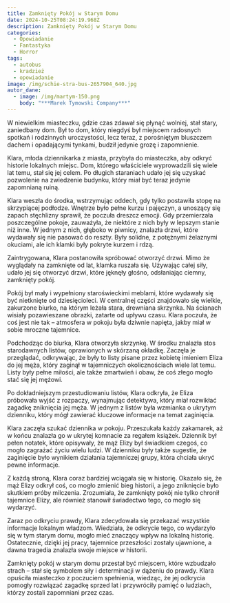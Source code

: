 ```yaml
---
title: Zamknięty Pokój w Starym Domu
date: 2024-10-25T08:24:19.968Z
description: Zamknięty Pokój w Starym Domu
categories: 
  - Opowiadanie
  - Fantastyka
  - Horror
tags: 
  - autobus 
  - kradzież 
  - opowiadanie
image: /img/schie-stra-bus-2657904_640.jpg
autor_dane:
  - image: /img/martym-150.png
    body: "***Marek Tymowski Company***"
---
```

W niewielkim miasteczku, gdzie czas zdawał się płynąć wolniej, stał stary, zaniedbany dom. Był to dom, który niegdyś był miejscem radosnych spotkań i rodzinnych uroczystości, lecz teraz, z porośniętym bluszczem dachem i opadającymi tynkami, budził jedynie grozę i zapomnienie.

Klara, młoda dziennikarka z miasta, przybyła do miasteczka, aby odkryć historie lokalnych miejsc. Dom, którego właściciele wyprowadzili się wiele lat temu, stał się jej celem. Po długich staraniach udało jej się uzyskać pozwolenie na zwiedzenie budynku, który miał być teraz jedynie zapomnianą ruiną.

Klara weszła do środka, wstrzymując oddech, gdy tylko postawiła stopę na skrzypiącej podłodze. Wnętrze było pełne kurzu i pajęczyn, a unoszący się zapach stęchlizny sprawił, że poczuła dreszcz emocji. Gdy przemierzała poszczególne pokoje, zauważyła, że niektóre z nich były w lepszym stanie niż inne. W jednym z nich, głęboko w piwnicy, znalazła drzwi, które wydawały się nie pasować do reszty. Były solidne, z potężnymi żelaznymi okuciami, ale ich klamki były pokryte kurzem i rdzą.

Zaintrygowana, Klara postanowiła spróbować otworzyć drzwi. Mimo że wyglądały na zamknięte od lat, klamka ruszała się. Używając całej siły, udało jej się otworzyć drzwi, które jęknęły głośno, odsłaniając ciemny, zamknięty pokój.

Pokój był mały i wypełniony staroświeckimi meblami, które wydawały się być nietknięte od dziesięcioleci. W centralnej części znajdowało się wielkie, zakurzone biurko, na którym leżała stara, drewniana skrzynka. Na ścianach wisiały pozawieszane obrazki, zatarte od upływu czasu. Klara poczuła, że coś jest nie tak – atmosfera w pokoju była dziwnie napięta, jakby miał w sobie mroczne tajemnice.

Podchodząc do biurka, Klara otworzyła skrzynkę. W środku znalazła stos starodawnych listów, oprawionych w skórzaną okładkę. Zaczęła je przeglądać, odkrywając, że były to listy pisane przez kobietę imieniem Eliza do jej męża, który zaginął w tajemniczych okolicznościach wiele lat temu. Listy były pełne miłości, ale także zmartwień i obaw, że coś złego mogło stać się jej mężowi.

Po dokładniejszym przestudiowaniu listów, Klara odkryła, że Eliza próbowała wyjść z rozpaczy, wynajmując detektywa, który miał rozwikłać zagadkę zniknięcia jej męża. W jednym z listów była wzmianka o ukrytym dzienniku, który mógł zawierać kluczowe informacje na temat zaginięcia.

Klara zaczęła szukać dziennika w pokoju. Przeszukała każdy zakamarek, aż w końcu znalazła go w ukrytej komnacie za regałem książek. Dziennik był pełen notatek, które opisywały, że mąż Elizy był świadkiem czegoś, co mogło zagrażać życiu wielu ludzi. W dzienniku były także sugestie, że zaginięcie było wynikiem działania tajemniczej grupy, która chciała ukryć pewne informacje.

Z każdą stroną, Klara coraz bardziej wciągała się w historię. Okazało się, że mąż Elizy odkrył coś, co mogło zmienić bieg historii, a jego zniknięcie było skutkiem próby milczenia. Zrozumiała, że zamknięty pokój nie tylko chronił tajemnice Elizy, ale również stanowił świadectwo tego, co mogło się wydarzyć.

Zaraz po odkryciu prawdy, Klara zdecydowała się przekazać wszystkie informacje lokalnym władzom. Wiedziała, że odkrycie tego, co wydarzyło się w tym starym domu, mogło mieć znaczący wpływ na lokalną historię. Ostatecznie, dzięki jej pracy, tajemnice przeszłości zostały ujawnione, a dawna tragedia znalazła swoje miejsce w historii.

Zamknięty pokój w starym domu przestał być miejscem, które wzbudzało strach – stał się symbolem siły i determinacji w dążeniu do prawdy. Klara opuściła miasteczko z poczuciem spełnienia, wiedząc, że jej odkrycia pomogły rozwiązać zagadkę sprzed lat i przywróciły pamięć o ludziach, którzy zostali zapomniani przez czas.
